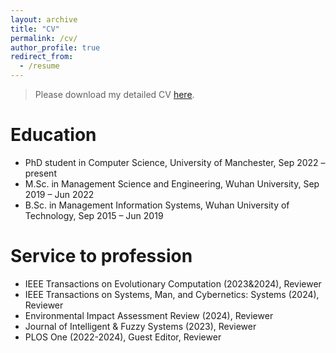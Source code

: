```yaml
---
layout: archive
title: "CV"
permalink: /cv/
author_profile: true
redirect_from:
  - /resume
---
```


<!-- {% include base_path %} -->

> Please download my detailed CV [here](https://drive.google.com/file/d/1-GklkYfnlO5leNHX4KhMRysg4YwXM90X/view?usp=sharing).


Education
======
* PhD student in Computer Science, University of Manchester, Sep 2022 – present
* M.Sc. in Management Science and Engineering, Wuhan University, Sep 2019 – Jun 2022
* B.Sc. in Management Information Systems, Wuhan University of Technology, Sep 2015 – Jun 2019

Service to profession
======
* IEEE Transactions on Evolutionary Computation (2023&2024), Reviewer
* IEEE Transactions on Systems, Man, and Cybernetics: Systems (2024), Reviewer
* Environmental Impact Assessment Review (2024), Reviewer
* Journal of Intelligent & Fuzzy Systems (2023), Reviewer
* PLOS One (2022-2024), Guest Editor, Reviewer


<!-- Work experience
======
* Spring 2024: Academic Pages Collaborator
  * Github University
  * Duties includes: Updates and improvements to template
  * Supervisor: The Users

* Fall 2015: Research Assistant
  * Github University
  * Duties included: Merging pull requests
  * Supervisor: Professor Hub

* Summer 2015: Research Assistant
  * Github University
  * Duties included: Tagging issues
  * Supervisor: Professor Git
  
Skills
======
* Skill 1
* Skill 2
  * Sub-skill 2.1
  * Sub-skill 2.2
  * Sub-skill 2.3
* Skill 3

Publications
======
  <ul>{% for post in site.publications reversed %}
    {% include archive-single-cv.html %}
  {% endfor %}</ul>
  
Talks
======
  <ul>{% for post in site.talks reversed %}
    {% include archive-single-talk-cv.html  %}
  {% endfor %}</ul>
  
Teaching
======
  <ul>{% for post in site.teaching reversed %}
    {% include archive-single-cv.html %}
  {% endfor %}</ul>
  
Service and leadership
======
* Currently signed in to 43 different slack teams -->
